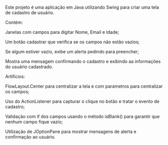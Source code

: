 Este projeto é uma aplicação em Java utilizando Swing para criar uma tela de cadastro de usuário.

Contém:

Janelas com campos para digitar Nome, Email e Idade;

Um botão cadastrar que verifica se os campos não estão vazios;

Se algum estiver vazio, exibe um alerta pedindo para preencher;

Mostra uma mensagem confirmando o cadastro e exibindo aa informações do usuário cadastrado.

Artifícios:

FlowLayout.Center para centralizar a tela e com parametros para centralizar os campos;

Uso do ActionListener para capturar o clique no botão e tratar o evento de cadastro;

Validação com if dos campos usando o método isBlank() para garantir que nenhum campo fique vazio;

Utilização de JOptionPane para mostrar mensagens de alerta e confirmação ao usuário.

